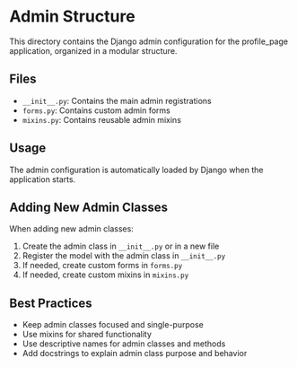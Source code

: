 # Admin Structure

This directory contains the Django admin configuration for the profile_page application, organized in a modular structure.

## Files

- `__init__.py`: Contains the main admin registrations
- `forms.py`: Contains custom admin forms
- `mixins.py`: Contains reusable admin mixins

## Usage

The admin configuration is automatically loaded by Django when the application starts.

## Adding New Admin Classes

When adding new admin classes:

1. Create the admin class in `__init__.py` or in a new file
2. Register the model with the admin class in `__init__.py`
3. If needed, create custom forms in `forms.py`
4. If needed, create custom mixins in `mixins.py`

## Best Practices

- Keep admin classes focused and single-purpose
- Use mixins for shared functionality
- Use descriptive names for admin classes and methods
- Add docstrings to explain admin class purpose and behavior
